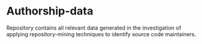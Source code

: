 # Authorship-data
Repository contains all relevant data generated in the investigation of applying repository-mining techniques to identify source code maintainers.
